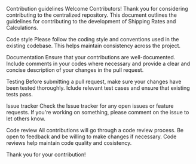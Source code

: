 Contribution guidelines
Welcome Contributors!
Thank you for considering contributing to the centralized repository. This document outlines the guidelines for contributing to the development of Shipping Rates and Calculations.

Code style 
Please follow the coding style and conventions used in the existing codebase. This helps maintain consistency across the project.

Documentation
Ensure that your contributions are well-documented. Include comments in your codes where necessary and provide a clear and concise description of your changes in the pull request.

Testing
Before submitting a pull request, make sure your changes have been tested thoroughly. Iclude relevant test cases and ensure that existing tests pass.

Issue tracker 
Check the Issue tracker for any open issues or feature requests. If you're working on something, please comment on the issue to let others know.

Code review 
All contributions will go through a code review process. Be open to feedback and be willing to make changes if necessary. Code reviews help maintain code quality and cosistency.

Thank you for your contribution!
